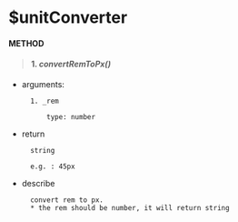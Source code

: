 # $unitConverter

#### METHOD

>#### 1. ***convertRemToPx()***
	


- arguments: 

		1. _rem
		    
			type: number
	

- return
		
		string

		e.g. : 45px

- describe
		
		convert rem to px.
		* the rem should be number, it will return string

